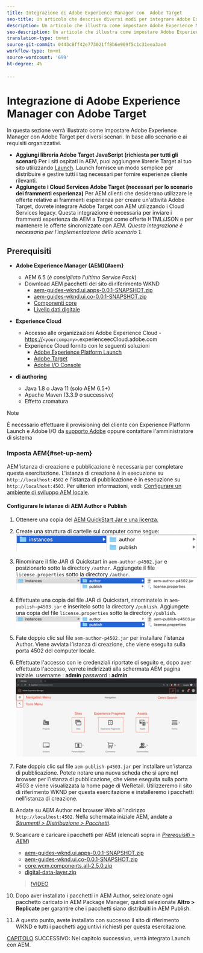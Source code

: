```yaml
---
title: Integrazione di Adobe Experience Manager con  Adobe Target
seo-title: Un articolo che descrive diversi modi per integrare Adobe Experience Manager(AEM) con  Adobe Target per la distribuzione di contenuti personalizzati.
description: Un articolo che illustra come impostare Adobe Experience Manager con  Adobe Target per diversi scenari.
seo-description: Un articolo che illustra come impostare Adobe Experience Manager con  Adobe Target per diversi scenari.
translation-type: tm+mt
source-git-commit: 0443c8ff42e773021ff8b6e969f5c1c31eea3ae4
workflow-type: tm+mt
source-wordcount: '699'
ht-degree: 4%

---
```



# Integrazione di Adobe Experience Manager con  Adobe Target

In questa sezione verrà illustrato come impostare Adobe Experience Manager con  Adobe Target per diversi scenari. In base allo scenario e ai requisiti organizzativi.

* **Aggiungi  libreria Adobe Target JavaScript (richiesta per tutti gli scenari)**
Per i siti ospitati in AEM, puoi aggiungere librerie Target al tuo sito utilizzando  [Launch](https://docs.adobe.com/content/help/en/launch/using/overview.html). Launch fornisce un modo semplice per distribuire e gestire tutti i tag necessari per fornire esperienze cliente rilevanti.
* **Aggiungete i Cloud Services Adobe Target  (necessari per lo scenario dei frammenti esperienza)**
Per AEM clienti che desiderano utilizzare le offerte relative ai frammenti esperienza per creare un&#39;attività  Adobe Target, dovrete integrare  Adobe Target con AEM utilizzando i Cloud Services legacy. Questa integrazione è necessaria per inviare i frammenti esperienza da AEM a Target come offerte HTML/JSON e per mantenere le offerte sincronizzate con AEM. 
*Questa integrazione è necessaria per l&#39;implementazione dello scenario 1.*

## Prerequisiti

* **Adobe Experience Manager (AEM){#aem}**
   * AEM 6.5 (*è consigliato l&#39;ultimo Service Pack*)
   * Download AEM pacchetti del sito di riferimento WKND
      * [aem-guides-wknd.ui.apps-0.0.1-SNAPSHOT.zip](https://github.com/adobe/aem-guides-wknd/releases/download/archetype-18.1/aem-guides-wknd.ui.apps-0.0.1-SNAPSHOT.zip)
      * [aem-guides-wknd.ui.co-0.0.1-SNAPSHOT.zip](https://github.com/adobe/aem-guides-wknd/releases/download/archetype-18.1/aem-guides-wknd.ui.content-0.0.1-SNAPSHOT.zip)
      * [Componenti core](https://github.com/adobe/aem-core-wcm-components/releases/download/core.wcm.components.reactor-2.5.0/core.wcm.components.all-2.5.0.zip)
      * [Livello dati digitale](assets/implementation/digital-data-layer.zip)

* **Experience Cloud**
   * Accesso alle organizzazioni Adobe Experience Cloud - <https://>`<yourcompany>`.experienceecCloud.adobe.com
   *  Experience Cloud fornito con le seguenti soluzioni
      * [ Adobe Experience Platform Launch](https://experiencecloud.adobe.com)
      * [Adobe Target](https://experiencecloud.adobe.com)
      * [ Adobe I/O Console](https://console.adobe.io)

* **di authoring**
   * Java 1.8 o Java 11 (solo AEM 6.5+)
   * Apache Maven (3.3.9 o successivo)
   * Effetto cromatura

>[!NOTE]
>
> È necessario effettuare il provisioning del cliente con Experience Platform Launch e Adobe I/O da [ supporto Adobe](https://helpx.adobe.com/it/contact/enterprise-support.ec.html) oppure contattare l&#39;amministratore di sistema

### Imposta AEM{#set-up-aem}

AEM’istanza di creazione e pubblicazione è necessaria per completare questa esercitazione. L&#39;istanza di creazione è in esecuzione su `http://localhost:4502` e l&#39;istanza di pubblicazione è in esecuzione su `http://localhost:4503`. Per ulteriori informazioni, vedi: [Configurare un ambiente di sviluppo AEM locale](https://helpx.adobe.com/experience-manager/kt/platform-repository/using/local-aem-dev-environment-article-setup.html).

#### Configurare le istanze di AEM Author e Publish

1. Ottenere una copia del [AEM QuickStart Jar e una licenza.](https://helpx.adobe.com/experience-manager/6-5/sites/deploying/using/deploy.html#GettingtheSoftware)
2. Create una struttura di cartelle sul computer come segue:
   ![Struttura delle cartelle](assets/implementation/aem-setup-1.png)
3. Rinominare il file JAR di Quickstart in `aem-author-p4502.jar` e posizionarlo sotto la directory `/author`. Aggiungete il file `license.properties` sotto la directory `/author`.
   ![Istanza Author AEM](assets/implementation/aem-setup-author.png)
4. Effettuate una copia del file JAR di Quickstart, rinominatelo in `aem-publish-p4503.jar` e inseritelo sotto la directory `/publish`. Aggiungete una copia del file `license.properties` sotto la directory `/publish`.
   ![AEM Publish Instance](assets/implementation/aem-setup-publish.png)
5. Fate doppio clic sul file `aem-author-p4502.jar` per installare l&#39;istanza Author. Viene avviata l’istanza di creazione, che viene eseguita sulla porta 4502 del computer locale.
6. Effettuate l&#39;accesso con le credenziali riportate di seguito e, dopo aver effettuato l&#39;accesso, verrete indirizzati alla schermata AEM pagina iniziale.
username : **admin**
password : **admin**
   ![AEM Publish Instance](assets/implementation/aem-author-home-page.png)
7. Fate doppio clic sul file `aem-publish-p4503.jar` per installare un&#39;istanza di pubblicazione. Potete notare una nuova scheda che si apre nel browser per l’istanza di pubblicazione, che viene eseguita sulla porta 4503 e viene visualizzata la home page di WeRetail. Utilizzeremo il sito di riferimento WKND per questa esercitazione e installeremo i pacchetti nell&#39;istanza di creazione.
8. Andate su AEM Author nel browser Web all&#39;indirizzo `http://localhost:4502`. Nella schermata iniziale AEM, andate a *[Strumenti > Distribuzione > Pacchetti](http://localhost:4502/crx/packmgr/index.jsp)*.
9. Scaricare e caricare i pacchetti per AEM (elencati sopra in *[Prerequisiti > AEM](#aem)*)
   * [aem-guides-wknd.ui.apps-0.0.1-SNAPSHOT.zip](https://github.com/adobe/aem-guides-wknd/releases/download/archetype-18.1/aem-guides-wknd.ui.apps-0.0.1-SNAPSHOT.zip)
   * [aem-guides-wknd.ui.co-0.0.1-SNAPSHOT.zip](https://github.com/adobe/aem-guides-wknd/releases/download/archetype-18.1/aem-guides-wknd.ui.content-0.0.1-SNAPSHOT.zip)
   * [core.wcm.components.all-2.5.0.zip](https://github.com/adobe/aem-core-wcm-components/releases/download/core.wcm.components.reactor-2.5.0/core.wcm.components.all-2.5.0.zip)
   * [digital-data-layer.zip](assets/implementation/digital-data-layer.zip)

   >[!VIDEO](https://video.tv.adobe.com/v/28377?quality=12&learn=on)
10. Dopo aver installato i pacchetti in AEM Author, selezionate ogni pacchetto caricato in AEM Package Manager, quindi selezionate **Altro > Replicate** per garantire che i pacchetti siano distribuiti in AEM Publish.
11. A questo punto, avete installato con successo il sito di riferimento WKND e tutti i pacchetti aggiuntivi richiesti per questa esercitazione.

[CAPITOLO](./using-launch-adobe-io.md) SUCCESSIVO: Nel capitolo successivo, verrà integrato Launch con AEM.
